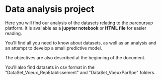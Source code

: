 # Data analysis project

Here you will find our analysis of the datasets relating to the parcoursup platform. It is available as a **jupyter notebook** or **HTML file** for easier reading. 

You'll find all you need to know about datasets, as well as an analysis and an attempt to develop a small predictive model.

The objectives are also described at the beginning of the document.

You'll also find datasets in csv format in the "DataSet_Voeux_RepEtablissement" and "DataSet_VoeuxParSpe" folders.
